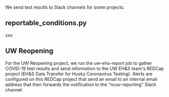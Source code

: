 We send test results to Slack channels for some projects.



## reportable_conditions.py
xxx

## UW Reopening
For the UW Reopening project, we run the uw-ehs-report job to gather COVID-19 test results and send information to the UW EH&S team's REDCap project (EH&S Data Transfer for Husky Coronavirus Testing). Alerts are configured on this REDCap project that send an email to an internal email address that then forwards the notification to the "ncov-reporting" Slack channel.
